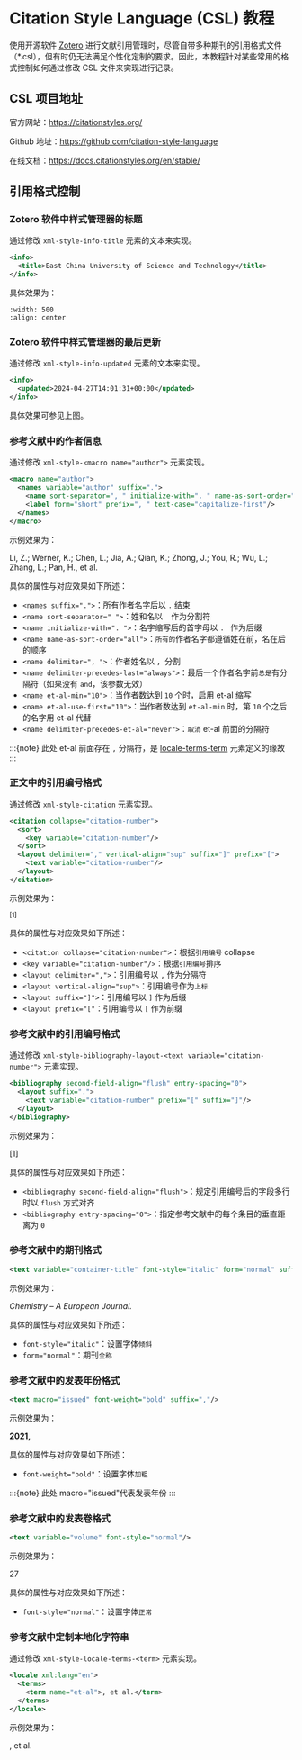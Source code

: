 # Citation Style Language (CSL) 教程

使用开源软件 [Zotero](https://www.zotero.org/) 进行文献引用管理时，尽管自带多种期刊的引用格式文件（\*.csl），但有时仍无法满足个性化定制的要求。因此，本教程针对某些常用的格式控制如何通过修改 CSL 文件来实现进行记录。

## CSL 项目地址

官方网站：https://citationstyles.org/

Github 地址：https://github.com/citation-style-language

在线文档：https://docs.citationstyles.org/en/stable/

## 引用格式控制

### Zotero 软件中样式管理器的标题

通过修改 `xml-style-info-title` 元素的文本来实现。

```xml
<info>
  <title>East China University of Science and Technology</title>
</info>
```

具体效果为：

```{image} csl1.png
:width: 500
:align: center
```

### Zotero 软件中样式管理器的最后更新

通过修改 `xml-style-info-updated` 元素的文本来实现。

```xml
<info>
  <updated>2024-04-27T14:01:31+00:00</updated>
</info>
```

具体效果可参见上图。

### 参考文献中的作者信息

通过修改 `xml-style-<macro name="author">` 元素实现。

```xml
<macro name="author">
  <names variable="author" suffix=".">
    <name sort-separator=", " initialize-with=". " name-as-sort-order="all" delimiter="; " delimiter-precedes-last="always" et-al-min="10" et-al-use-first="10" delimiter-precedes-et-al="never"/>
    <label form="short" prefix=", " text-case="capitalize-first"/>
  </names>
</macro>
```

示例效果为：

Li, Z.; Werner, K.; Chen, L.; Jia, A.; Qian, K.; Zhong, J.; You, R.; Wu, L.; Zhang, L.; Pan, H., et al.

具体的属性与对应效果如下所述：

- `<names suffix=".">`：所有作者名字后以 `.` 结束
- `<name sort-separator=" ">`：姓和名以 ` ` 作为分割符
- `<name initialize-with=". ">`：名字缩写后的首字母以 `. ` 作为后缀
- `<name name-as-sort-order="all">`：`所有的`作者名字都遵循姓在前，名在后的顺序
- `<name delimiter=", ">`：作者姓名以 `, `分割
- `<name delimiter-precedes-last="always">`：最后一个作者名字前`总是`有分隔符（如果没有 `and`，该参数无效）
- `<name et-al-min="10">`：当作者数达到 `10` 个时，启用 et-al 缩写
- `<name et-al-use-first="10">`：当作者数达到 `et-al-min` 时，第 `10` 个之后的名字用 et-al 代替
- `<name delimiter-precedes-et-al="never">`：`取消` et-al 前面的分隔符

:::{note}
此处 et-al 前面存在 `,` 分隔符，是 [locale-terms-term](#参考文献中定制本地化字符串) 元素定义的缘故
:::

### 正文中的引用编号格式

通过修改 `xml-style-citation` 元素实现。

```xml
<citation collapse="citation-number">
  <sort>
    <key variable="citation-number"/>
  </sort>
  <layout delimiter="," vertical-align="sup" suffix="]" prefix="[">
    <text variable="citation-number"/>
  </layout>
</citation>
```

示例效果为：

<sup>[1]</sup>

具体的属性与对应效果如下所述：

- `<citation collapse="citation-number">`：根据`引用编号` collapse
- `<key variable="citation-number"/>`：根据`引用编号`排序
- `<layout delimiter=",">`：引用编号以 `,` 作为分隔符
- `<layout vertical-align="sup">`：引用编号作为`上标`
- `<layout suffix="]">`：引用编号以 `]` 作为后缀
- `<layout prefix="["`：引用编号以 `[` 作为前缀

### 参考文献中的引用编号格式

通过修改 `xml-style-bibliography-layout-<text variable="citation-number">` 元素实现。

```xml
<bibliography second-field-align="flush" entry-spacing="0">
  <layout suffix=".">
    <text variable="citation-number" prefix="[" suffix="]"/>
  </layout>
</bibliography>
```

示例效果为：

[1]

具体的属性与对应效果如下所述：

- `<bibliography second-field-align="flush">`：规定引用编号后的字段多行时以 `flush` 方式对齐
- `<bibliography entry-spacing="0">`：指定参考文献中的每个条目的垂直距离为 `0`

### 参考文献中的期刊格式

```xml
<text variable="container-title" font-style="italic" form="normal" suffix="." />
```

示例效果为：

_Chemistry – A European Journal._

具体的属性与对应效果如下所述：

- `font-style="italic"`：设置字体`倾斜`
- `form="normal"`：期刊`全称`

### 参考文献中的发表年份格式

```xml
<text macro="issued" font-weight="bold" suffix=","/>
```

示例效果为：

**2021,**

具体的属性与对应效果如下所述：

- `font-weight="bold"`：设置字体`加粗`

:::{note}
此处 macro="issued"代表发表年份
:::

### 参考文献中的发表卷格式

```xml
<text variable="volume" font-style="normal"/>
```

示例效果为：

27

具体的属性与对应效果如下所述：

- `font-style="normal"`：设置字体`正常`

### 参考文献中定制本地化字符串

通过修改 `xml-style-locale-terms-<term>` 元素实现。

```xml
<locale xml:lang="en">
  <terms>
    <term name="et-al">, et al.</term>
  </terms>
</locale>
```

示例效果为：

, et al.
